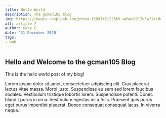 ```yaml
---
title: Hello World
description: The gcman105 blog
img: https://images.unsplash.com/photo-1609342122563-a43ac8917a3a?ixid=MXwxMjA3fDB8MHxwaG90by1wYWdlfHx8fGVufDB8fHw%3D&ixlib=rb-1.2.1&auto=format&fit=crop&w=1650&q=80
alt: article 7
author: Gary C.
date: '31 December 2020'
tags:
- web
---
```


## Hello and Welcome to the gcman105 Blog

This is the hello world post of my blog!

Lorem ipsum dolor sit amet, consectetuer adipiscing elit. Cras placerat lectus vitae massa. Morbi justo. Suspendisse eu sem sed lorem faucibus sodales. Vestibulum tristique lobortis lorem. Suspendisse potenti. Donec blandit purus in urna. Vestibulum egestas mi a felis. Praesent quis purus eget purus imperdiet placerat. Donec consequat consequat lacus. In viverra neque.




